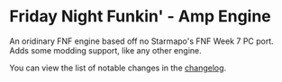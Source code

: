 # Friday Night Funkin' - Amp Engine

An oridinary FNF engine based off no Starmapo's FNF Week 7 PC port.
Adds some modding support, like any other engine.

You can view the list of notable changes in the [changelog](CHANGELOG.md).
